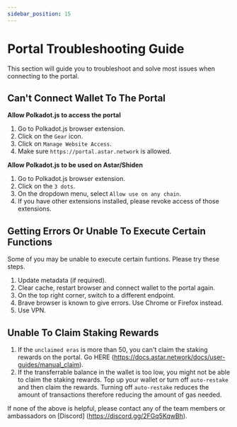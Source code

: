 ```yaml
---
sidebar_position: 15
---
```


# Portal Troubleshooting Guide

This section will guide you to troubleshoot and solve most issues when connecting to the portal.

## Can't Connect Wallet To The Portal

**Allow Polkadot.js to access the portal**
1. Go to Polkadot.js browser extension.
2. Click on the `Gear` icon.
3. Click on `Manage Website Access`.
4. Make sure `https://portal.astar.network` is allowed.

**Allow Polkadot.js to be used on Astar/Shiden**
1. Go to Polkadot.js browser extension.
2. Click on the `3 dots`.
3. On the dropdown menu, select `Allow use on any chain`.
4. If you have other extensions installed, please revoke access of those extensions.

## Getting Errors Or Unable To Execute Certain Functions
Some of you may be unable to execute certain funtions. Please try these steps.
1. Update metadata (if required).
2. Clear cache, restart browser and connect wallet to the portal again.
3. On the top right corner, switch to a different endpoint.
4. Brave browser is known to give errors. Use Chrome or Firefox instead.
5. Use VPN.

## Unable To Claim Staking Rewards
1. If the `unclaimed eras` is more than 50, you can't claim the staking rewards on the portal. Go HERE (https://docs.astar.network/docs/user-guides/manual_claim).
2. If the transferrable balance in the wallet is too low, you might not be able to claim the staking rewards. Top up your wallet or turn off `auto-restake` and then claim the rewards. Turning off `auto-restake` reduces the amount of transactions therefore reducing the amount of gas needed.


If none of the above is helpful, please contact any of the team members or ambassadors on [Discord] (https://discord.gg/2FGq5KqwBh).
